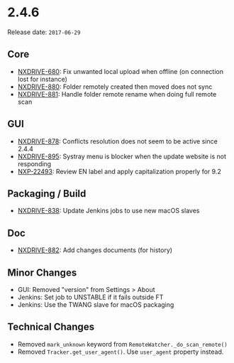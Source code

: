 # 2.4.6

Release date: `2017-06-29`

## Core

- [NXDRIVE-680](https://hyland.atlassian.net/browse/NXDRIVE-680): Fix unwanted local upload when offline (on connection lost for instance)
- [NXDRIVE-880](https://hyland.atlassian.net/browse/NXDRIVE-880): Folder remotely created then moved does not sync
- [NXDRIVE-881](https://hyland.atlassian.net/browse/NXDRIVE-881): Handle folder remote rename when doing full remote scan

## GUI

- [NXDRIVE-878](https://hyland.atlassian.net/browse/NXDRIVE-878): Conflicts resolution does not seem to be active since 2.4.4
- [NXDRIVE-895](https://hyland.atlassian.net/browse/NXDRIVE-895): Systray menu is blocker when the update website is not responding
- [NXP-22493](https://hyland.atlassian.net/browse/NXP-22493): Review EN label and apply capitalization properly for 9.2

## Packaging / Build

- [NXDRIVE-838](https://hyland.atlassian.net/browse/NXDRIVE-838): Update Jenkins jobs to use new macOS slaves

## Doc

- [NXDRIVE-882](https://hyland.atlassian.net/browse/NXDRIVE-882): Add changes documents (for history)

## Minor Changes

- GUI: Removed "version" from Settings > About
- Jenkins: Set job to UNSTABLE if it fails outside FT
- Jenkins: Use the TWANG slave for macOS packaging

## Technical Changes

- Removed `mark_unknown` keyword from `RemoteWatcher._do_scan_remote()`
- Removed `Tracker.get_user_agent()`. Use `user_agent` property instead.
